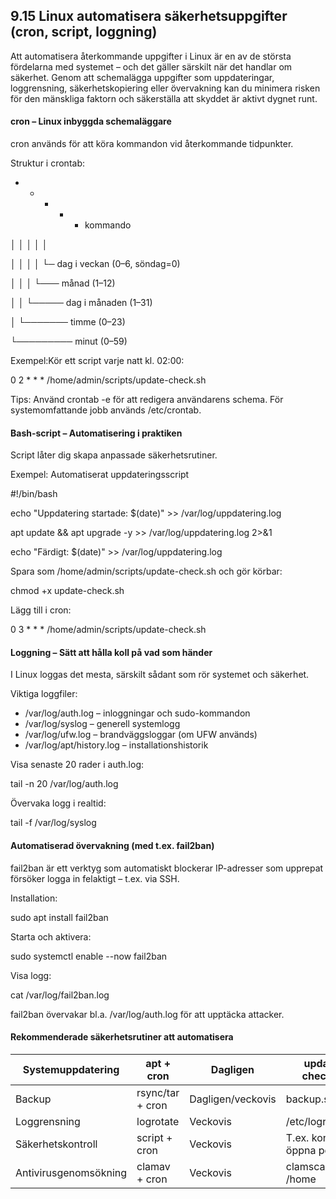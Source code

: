 ## 9.15 Linux automatisera säkerhetsuppgifter (cron, script, loggning)

Att automatisera återkommande uppgifter i Linux är en av de största fördelarna med systemet – och det gäller särskilt när det handlar om säkerhet. Genom att schemalägga uppgifter som uppdateringar, loggrensning, säkerhetskopiering eller övervakning kan du minimera risken för den mänskliga faktorn och säkerställa att skyddet är aktivt dygnet runt.

#### cron – Linux inbyggda schemaläggare

cron används för att köra kommandon vid återkommande tidpunkter.

Struktur i crontab:

* * * * * kommando

│ │ │ │ │

│ │ │ │ └─ dag i veckan (0–6, söndag=0)

│ │ │ └─── månad (1–12)

│ │ └───── dag i månaden (1–31)

│ └─────── timme (0–23)

└───────── minut (0–59)

Exempel:Kör ett script varje natt kl. 02:00:

0 2 * * * /home/admin/scripts/update-check.sh

Tips: Använd crontab -e för att redigera användarens schema. För systemomfattande jobb används /etc/crontab.

#### Bash-script – Automatisering i praktiken

Script låter dig skapa anpassade säkerhetsrutiner.

Exempel: Automatiserat uppdateringsscript

#!/bin/bash

echo "Uppdatering startade: $(date)" >> /var/log/uppdatering.log

apt update && apt upgrade -y >> /var/log/uppdatering.log 2>&1

echo "Färdigt: $(date)" >> /var/log/uppdatering.log

Spara som /home/admin/scripts/update-check.sh och gör körbar:

chmod +x update-check.sh

Lägg till i cron:

0 3 * * * /home/admin/scripts/update-check.sh

#### Loggning – Sätt att hålla koll på vad som händer

I Linux loggas det mesta, särskilt sådant som rör systemet och säkerhet.

Viktiga loggfiler:

- /var/log/auth.log – inloggningar och sudo-kommandon
- /var/log/syslog – generell systemlogg
- /var/log/ufw.log – brandväggsloggar (om UFW används)
- /var/log/apt/history.log – installationshistorik

Visa senaste 20 rader i auth.log:

tail -n 20 /var/log/auth.log

Övervaka logg i realtid:

tail -f /var/log/syslog

#### Automatiserad övervakning (med t.ex. fail2ban)

fail2ban är ett verktyg som automatiskt blockerar IP-adresser som upprepat försöker logga in felaktigt – t.ex. via SSH.

Installation:

sudo apt install fail2ban

Starta och aktivera:

sudo systemctl enable --now fail2ban

Visa logg:

cat /var/log/fail2ban.log

fail2ban övervakar bl.a. /var/log/auth.log för att upptäcka attacker.

#### Rekommenderade säkerhetsrutiner att automatisera

| Systemuppdatering | apt + cron | Dagligen | update-check.sh |
| --- | --- | --- | --- |
| Backup | rsync/tar + cron | Dagligen/veckovis | backup.sh |
| Loggrensning | logrotate | Veckovis | /etc/logrotate.d/ |
| Säkerhetskontroll | script + cron | Veckovis | T.ex. kontrollera öppna portar |
| Antivirusgenomsökning | clamav + cron | Veckovis | clamscan -r /home |
